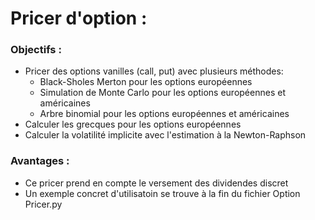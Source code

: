 # Pricer d'option :
### Objectifs :

- Pricer des options vanilles (call, put) avec plusieurs méthodes:
    - Black-Sholes Merton pour les options européennes
    - Simulation de Monte Carlo pour les options européennes et américaines
    - Arbre binomial pour les options européennes et américaines
- Calculer les grecques pour les options européennes 
- Calculer la volatilité implicite avec l'estimation à la Newton-Raphson

### Avantages :

- Ce pricer prend en compte le versement des dividendes discret
- Un exemple concret d'utilisatoin se trouve à la fin du fichier Option Pricer.py

